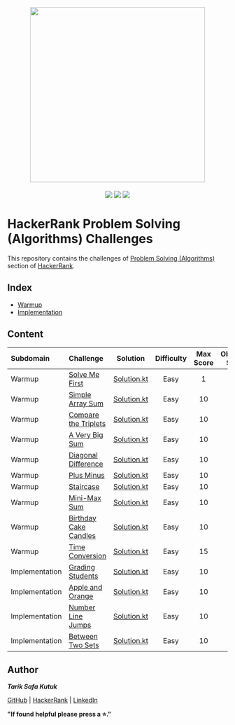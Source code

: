 <div style='float: center; text-align: center; margin-bottom: 20px' align="center">
  <a href='https://www.hackerrank.com/tariksafakutuk' target="_blank">
  <img width="400px" src="https://blog.hackerrank.com/wp-content/uploads/2017/04/logo_HRwordmark2700x670_2-1.png" />
  </a>
</div>

<p align="center">
	<img src="https://img.shields.io/badge/Problems%20Solved-14-brightgreen.svg">
	<img src="https://img.shields.io/badge/Score-136-yellow.svg">
	<img src="https://img.shields.io/badge/Language-Kotlin-blue.svg">
</p>


# HackerRank Problem Solving (Algorithms) Challenges

This repository contains the challenges of [Problem Solving (Algorithms)](https://www.hackerrank.com/domains/algorithms) section of [HackerRank](https://www.hackerrank.com).


## Index
- [Warmup](https://github.com/tariksafakutuk/HackerRank-Problem-Solving-Algorithms/tree/master/src/main/kotlin/warmup)
- [Implementation](https://github.com/tariksafakutuk/HackerRank-Problem-Solving-Algorithms/tree/master/src/main/kotlin/implementation)


## Content
| Subdomain | Challenge | Solution | Difficulty | Max Score | Obtained Score | 
|:----------|:----------|:--------:|:----------:|:---------:|:--------------:|
| Warmup    | [Solve Me First](https://www.hackerrank.com/challenges/solve-me-first/problem) | [Solution.kt](https://github.com/tariksafakutuk/HackerRank-Problem-Solving-Algorithms/blob/master/src/main/kotlin/warmup/solveMeFirst/Solution.kt) | Easy | 1 | 1 |
| Warmup    | [Simple Array Sum](https://www.hackerrank.com/challenges/simple-array-sum/problem) | [Solution.kt](https://github.com/tariksafakutuk/HackerRank-Problem-Solving-Algorithms/blob/master/src/main/kotlin/warmup/simpleArraySum/Solution.kt) | Easy | 10 | 10 |
| Warmup    | [Compare the Triplets](https://www.hackerrank.com/challenges/compare-the-triplets/problem) | [Solution.kt](https://github.com/tariksafakutuk/HackerRank-Problem-Solving-Algorithms/blob/master/src/main/kotlin/warmup/compareTriplets/Solution.kt) | Easy | 10 | 10 |
| Warmup    | [A Very Big Sum](https://www.hackerrank.com/challenges/a-very-big-sum/problem) | [Solution.kt](https://github.com/tariksafakutuk/HackerRank-Problem-Solving-Algorithms/blob/master/src/main/kotlin/warmup/aVeryBigSum/Solution.kt) | Easy | 10 | 10 |
| Warmup    | [Diagonal Difference](https://www.hackerrank.com/challenges/diagonal-difference/problem) | [Solution.kt](https://github.com/tariksafakutuk/HackerRank-Problem-Solving-Algorithms/blob/master/src/main/kotlin/warmup/diagonalDifference/Solution.kt) | Easy | 10 | 10 |
| Warmup    | [Plus Minus](https://www.hackerrank.com/challenges/plus-minus/problem) | [Solution.kt](https://github.com/tariksafakutuk/HackerRank-Problem-Solving-Algorithms/blob/master/src/main/kotlin/warmup/plusMinus/Solution.kt) | Easy | 10 | 10 |
| Warmup    | [Staircase](https://www.hackerrank.com/challenges/staircase/problem) | [Solution.kt](https://github.com/tariksafakutuk/HackerRank-Problem-Solving-Algorithms/blob/master/src/main/kotlin/warmup/staircase/Solution.kt) | Easy | 10 | 10 |
| Warmup    | [Mini-Max Sum](https://www.hackerrank.com/challenges/mini-max-sum/problem) | [Solution.kt](https://github.com/tariksafakutuk/HackerRank-Problem-Solving-Algorithms/blob/master/src/main/kotlin/warmup/miniMaxSum/Solution.kt) | Easy | 10 | 10 |
| Warmup    | [Birthday Cake Candles](https://www.hackerrank.com/challenges/birthday-cake-candles/problem) | [Solution.kt](https://github.com/tariksafakutuk/HackerRank-Problem-Solving-Algorithms/blob/master/src/main/kotlin/warmup/birthdayCakeCandles/Solution.kt) | Easy | 10 | 10 |
| Warmup    | [Time Conversion](https://www.hackerrank.com/challenges/time-conversion/problem) | [Solution.kt](https://github.com/tariksafakutuk/HackerRank-Problem-Solving-Algorithms/blob/master/src/main/kotlin/warmup/timeConversion/Solution.kt) | Easy | 15 | 15 |
| Implementation    | [Grading Students](https://www.hackerrank.com/challenges/grading/problem) | [Solution.kt](https://github.com/tariksafakutuk/HackerRank-Problem-Solving-Algorithms/blob/master/src/main/kotlin/implementation/gradingStudents/Solution.kt) | Easy | 10 | 10 |
| Implementation    | [Apple and Orange](https://www.hackerrank.com/challenges/apple-and-orange/problem) | [Solution.kt](https://github.com/tariksafakutuk/HackerRank-Problem-Solving-Algorithms/blob/master/src/main/kotlin/implementation/appleAndOrange/Solution.kt) | Easy | 10 | 10 |
| Implementation    | [Number Line Jumps](https://www.hackerrank.com/challenges/kangaroo/problem) | [Solution.kt](https://github.com/tariksafakutuk/HackerRank-Problem-Solving-Algorithms/blob/master/src/main/kotlin/implementation/numberLineJumps/Solution.kt) | Easy | 10 | 10 |
| Implementation    | [Between Two Sets](https://www.hackerrank.com/challenges/between-two-sets/problem) | [Solution.kt](https://github.com/tariksafakutuk/HackerRank-Problem-Solving-Algorithms/blob/master/src/main/kotlin/implementation/betweenTwoSets/Solution.kt) | Easy | 10 | 10 |


## Author
***Tarik Safa Kutuk***

[GitHub](https://github.com/tariksafakutuk/) | [HackerRank](https://www.hackerrank.com/tariksafakutuk) | [LinkedIn](https://www.linkedin.com/in/tariksafakutuk/)

**"If found helpful please press a ⭐."**